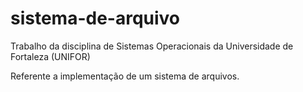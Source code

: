 # sistema-de-arquivo
Trabalho da disciplina de Sistemas Operacionais da Universidade de Fortaleza (UNIFOR)

Referente a implementação de um sistema de arquivos.
